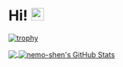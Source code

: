 
<!--
**nemo-shen/nemo-shen** is a ✨ _special_ ✨ repository because its `README.md` (this file) appears on your GitHub profile.

Here are some ideas to get you started:

- 🔭 I’m currently working on ...
- 🌱 I’m currently learning ...
- 👯 I’m looking to collaborate on ...
- 🤔 I’m looking for help with ...
- 💬 Ask me about ...
- 📫 How to reach me: ...
- 😄 Pronouns: ...
- ⚡ Fun fact: ...
-->

# Hi! <img src="https://media.giphy.com/media/hvRJCLFzcasrR4ia7z/giphy.gif" width="25px">

[![trophy](https://github-profile-trophy.vercel.app/?username=kittinan&theme=onedark)](https://github.com/ryo-ma/github-profile-trophy)

<a href="https://github.com/nemo-shen/nemo-shen">
  <img align="center" src="https://github-readme-stats.vercel.app/api/top-langs/?username=nemo-shen&hide=java,html,tex&title_color=ffffff&text_color=c9cacc&icon_color=2bbc8a&bg_color=1d1f21&langs_count=3" />
</a>
<a href="https://github.com/nemo-shen/nemo-shen">
  <img align="center" src="https://github-readme-stats.vercel.app/api?username=nemo-shen&show_icons=true&line_height=27&count_private=true&title_color=ffffff&text_color=c9cacc&icon_color=2bbc8a&bg_color=1d1f21" alt="nemo-shen's GitHub Stats" />
</a>
